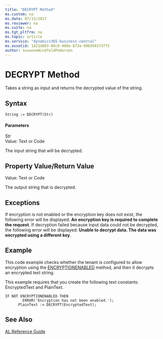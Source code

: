```yaml
---
title: "DECRYPT Method"
ms.custom: na
ms.date: 07/13/2017
ms.reviewer: na
ms.suite: na
ms.tgt_pltfrm: na
ms.topic: article
ms.service: "dynamics365-business-central"
ms.assetid: 1421d883-09c9-498e-873a-8965941f3f75
author: SusanneWindfeldPedersen
---
```


 

# DECRYPT Method
Takes a string as input and returns the decrypted value of the string.  

## Syntax  

```  
String := DECRYPT(Str)  
```  

#### Parameters  
 *Str*  
 Value: Text or Code  

 The input string that will be decrypted.  

## Property Value/Return Value  
 Value: Text or Code  

 The output string that is decrypted.  

## Exceptions  
 If encryption is not enabled or the encryption key does not exist, the following error will be displayed: **An encryption key is required to complete the request**. If decryption failed because input data could not be decrypted, the following error will be displayed: **Unable to decrypt data. The data was encrypted using a different key**.  

## Example  
 This code example checks whether the tenant is configured to allow encryption using the [ENCRYPTIONENABLED](devenv-encryptionenabled-method.md) method, and then it decrypts an encrypted text string.  

 This example requires that you create the following text constants: EncryptedText and PlainText.  

```  
IF NOT ENCRYPTIONENABLED THEN  
        ERROR('Encryption has not been enabled.');  
      PlainText := DECRYPT(EncryptedText);  

```  

## See Also  
    
 [AL Reference Guide](../devenv-al-reference-guide.md)
